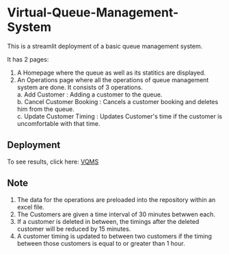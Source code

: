 # Virtual-Queue-Management-System
This is a streamlit deployment of a basic queue management system.

It has 2 pages:
  1. A Homepage where the queue as well as its statitics are displayed.
  2. An Operations page where all the operations of queue management system are done. It consists of 3 operations.<br>
    a. Add Customer                :  Adding a customer to the queue.<br>
    b. Cancel Customer Booking     :  Cancels a customer booking and deletes him from the queue.<br>
    c. Update Customer Timing      :  Updates Customer's time if the customer is uncomfortable with that time.
    
## Deployment
To see results, click here: <a href="https://share.streamlit.io/ashwinprksh00/virtual-queue-management-system/main/vqms_script.py">VQMS</a>



## Note
 1. The data for the operations are preloaded into the repository within an excel file.<br>
 2. The Customers are given a time interval of 30 minutes betwwen each.<br>
 3. If a customer is deleted in between, the timings after the deleted customer will be reduced by 15 minutes.<br>
 4. A customer timing is updated to between two customers if the timing between those customers is equal to or greater than 1 hour.
